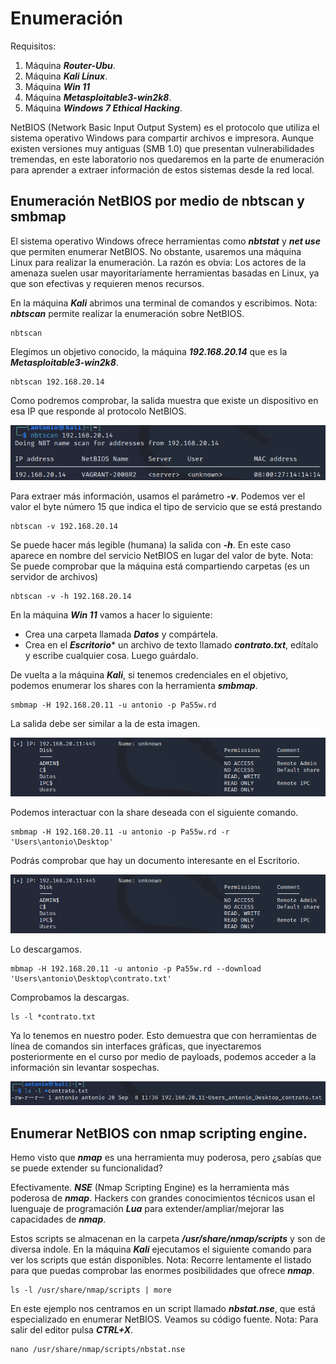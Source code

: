 # Enumeración 

Requisitos:
1. Máquina ***Router-Ubu***.
2. Máquina ***Kali Linux***.
3. Máquina ***Win 11***
4. Máquina ***Metasploitable3-win2k8***.
5. Máquina ***Windows 7 Ethical Hacking***.

NetBIOS (Network Basic Input Output System) es el protocolo que utiliza el sistema operativo Windows para compartir archivos e impresora. Aunque existen versiones muy antiguas (SMB 1.0) que presentan vulnerabilidades tremendas, en este laboratorio nos quedaremos en la parte de enumeración para aprender a extraer información de estos sistemas desde la red local.

## Enumeración NetBIOS por medio de nbtscan y smbmap

El sistema operativo Windows ofrece herramientas como ***nbtstat*** y ***net use*** que permiten enumerar NetBIOS. No obstante, usaremos una máquina Linux para realizar la enumeración. La razón es obvia: Los actores de la amenaza suelen usar mayoritariamente herramientas basadas en Linux, ya que son efectivas y requieren menos recursos.

En la máquina ***Kali*** abrimos una terminal de comandos y escribimos.
Nota: ***nbtscan*** permite realizar la enumeración sobre NetBIOS.
```
nbtscan 
```

Elegimos un objetivo conocido, la máquina ***192.168.20.14*** que es la ***Metasploitable3-win2k8***.
```
nbtscan 192.168.20.14
```

Como podremos comprobar, la salida muestra que existe un dispositivo en esa IP que responde al protocolo NetBIOS.

![Salida nbtscan](../img/lab-04-A/202209081058.png)

Para extraer más información, usamos el parámetro ***-v***. Podemos ver el valor el byte número 15 que indica el tipo de servicio que se está prestando
```
nbtscan -v 192.168.20.14
```

Se puede hacer más legible (humana) la salida con ***-h***. En este caso aparece en nombre del servicio NetBIOS en lugar del valor de byte.
Nota: Se puede comprobar que la máquina está compartiendo carpetas (es un servidor de archivos)
```
nbtscan -v -h 192.168.20.14
```

En la máquina ***Win 11*** vamos a hacer lo siguiente:

* Crea una carpeta llamada ***Datos*** y compártela.
* Crea en el ***Escritorio**** un archivo de texto llamado ***contrato.txt***, edítalo y escribe cualquier cosa. Luego guárdalo.

De vuelta a la máquina ***Kali***, si tenemos credenciales en el objetivo, podemos enumerar los shares con la herramienta ***smbmap***.
```
smbmap -H 192.168.20.11 -u antonio -p Pa55w.rd
```

La salida debe ser similar a la de esta imagen.

![Salida smbmap](../img/lab-04-A/202209081125.png)

Podemos interactuar con la share deseada con el siguiente comando.
```
smbmap -H 192.168.20.11 -u antonio -p Pa55w.rd -r 'Users\antonio\Desktop'
```

Podrás comprobar que hay un documento interesante en el Escritorio.

![Contrato.txt](../img/lab-04-A/202209081125.png)

Lo descargamos.
```
mbmap -H 192.168.20.11 -u antonio -p Pa55w.rd --download 'Users\antonio\Desktop\contrato.txt'
```

Comprobamos la descargas.
```
ls -l *contrato.txt
```

Ya lo tenemos en nuestro poder. Esto demuestra que con herramientas de línea de comandos sin interfaces gráficas, que inyectaremos posteriormente en el curso por medio de payloads, podemos acceder a la información sin levantar sospechas.

![Contrato.txt descargado](../img/lab-04-A/202209081138.png)

## Enumerar NetBIOS con nmap scripting engine.

Hemo visto que ***nmap*** es una herramienta muy poderosa, pero ¿sabías que se puede extender su funcionalidad?

Efectivamente. ***NSE*** (Nmap Scripting Engine) es la herramienta más poderosa de ***nmap***. Hackers con grandes conocimientos técnicos usan el luenguaje de programación ***Lua*** para extender/ampliar/mejorar las capacidades de ***nmap***.

Estos scripts se almacenan en la carpeta ***/usr/share/nmap/scripts*** y son de diversa índole. En la máquina ***Kali*** ejecutamos el siguiente comando para ver los scripts que están disponibles.
Nota: Recorre lentamente el listado para que puedas comprobar las enormes posibilidades que ofrece ***nmap***.
```
ls -l /usr/share/nmap/scripts | more
```

En este ejemplo nos centramos en un script llamado ***nbstat.nse***, que está especializado en enumerar NetBIOS. Veamos su código fuente.
Nota: Para salir del editor pulsa ***CTRL+X***.
```
nano /usr/share/nmap/scripts/nbstat.nse
```


